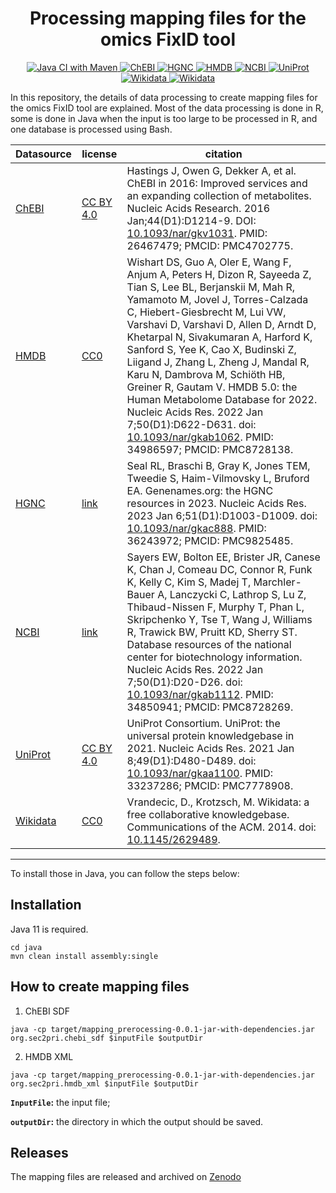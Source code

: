 <h1 align="center">
  Processing mapping files for the omics FixID tool
</h1>
<p align="center">
    <a href="https://github.com/sec2pri/mapping_preprocessing/actions/workflows/maven.yml">
        <img alt="Java CI with Maven" src="https://github.com/sec2pri/mapping_preprocessing/actions/workflows/maven.yml/badge.svg" />
    </a>
    <a href="https://github.com/sec2pri/mapping_preprocessing/actions/workflows/chebi.yml">
        <img alt="ChEBI" src="https://github.com/sec2pri/mapping_preprocessing/actions/workflows/chebi.yml/badge.svg" />
    </a>
    <a href="https://github.com/sec2pri/mapping_preprocessing/actions/workflows/hgnc.yml">
        <img alt="HGNC" src="https://github.com/sec2pri/mapping_preprocessing/actions/workflows/hgnc.yml/badge.svg" />
    </a>
    <a href="https://github.com/sec2pri/mapping_preprocessing/actions/workflows/hmdb.yml">
        <img alt="HMDB" src="https://github.com/sec2pri/mapping_preprocessing/actions/workflows/hmdb.yml/badge.svg" />
    </a>
    <a href='https://github.com/sec2pri/mapping_preprocessing/actions/workflows/ncbi.yml'>
        <img src='https://github.com/sec2pri/mapping_preprocessing/actions/workflows/ncbi.yml/badge.svg' alt="NCBI" />
    </a>
    <a href="https://github.com/sec2pri/mapping_preprocessing/actions/workflows/uniprot.yml">
        <img src="https://github.com/sec2pri/mapping_preprocessing/actions/workflows/uniprot.yml/badge.svg" alt="UniProt" />
    </a>  
    <a href="https://github.com/sec2pri/mapping_preprocessing/actions/workflows/wikidata.yml">
        <img alt="Wikidata" src="https://github.com/sec2pri/mapping_preprocessing/actions/workflows/wikidata.yml/badge.svg" /> 
    </a>
   <a href="https://github.com/sec2pri/mapping_preprocessing/actions/workflows/sssom2rdf.yml">
        <img alt="Wikidata" src="https://github.com/sec2pri/mapping_preprocessing/actions/workflows/sssom2rdf.yml/badge.svg" /> 
    </a>
</p>

In this repository, the details of data processing to create mapping files for the omics FixID tool are explained. Most of the data processing is done in R, some is done in Java when the input is too large to be processed in R, and one database is processed using Bash.

| Datasource | license | citation |
|-----------------|-----------------|-----------------|
| [ChEBI](https://github.com/sec2pri/mapping_preprocessing/blob/main/datasources/chebi/config) | [CC BY 4.0](https://www.ebi.ac.uk/chebi/aboutChebiForward.do#:~:text=The%20data%20on%20this%20website%20is%20available%20under%20the%20Creative%20Commons%20License%20(CC%20BY%204.0).) | Hastings J, Owen G, Dekker A, et al. ChEBI in 2016: Improved services and an expanding collection of metabolites. Nucleic Acids Research. 2016 Jan;44(D1):D1214-9. DOI: [10.1093/nar/gkv1031](https://doi.org/10.1093/nar/gkv1031). PMID: 26467479; PMCID: PMC4702775.|
| [HMDB](https://github.com/sec2pri/mapping_preprocessing/blob/main/datasources/hmdb/config) | [CC0](https://hmdb.ca/about#compliance:~:text=international%20scientific%20conferences.-,Citing%20the%20HMDB,-HMDB%20is%20offered) | Wishart DS, Guo A, Oler E, Wang F, Anjum A, Peters H, Dizon R, Sayeeda Z, Tian S, Lee BL, Berjanskii M, Mah R, Yamamoto M, Jovel J, Torres-Calzada C, Hiebert-Giesbrecht M, Lui VW, Varshavi D, Varshavi D, Allen D, Arndt D, Khetarpal N, Sivakumaran A, Harford K, Sanford S, Yee K, Cao X, Budinski Z, Liigand J, Zhang L, Zheng J, Mandal R, Karu N, Dambrova M, Schiöth HB, Greiner R, Gautam V. HMDB 5.0: the Human Metabolome Database for 2022. Nucleic Acids Res. 2022 Jan 7;50(D1):D622-D631. doi: [10.1093/nar/gkab1062](https://doi.org/10.1093/nar/gkab1062). PMID: 34986597; PMCID: PMC8728138.|
| [HGNC](https://github.com/sec2pri/mapping_preprocessing/blob/main/datasources/hgnc/config) | [link](https://www.genenames.org/about/license/) | Seal RL, Braschi B, Gray K, Jones TEM, Tweedie S, Haim-Vilmovsky L, Bruford EA. Genenames.org: the HGNC resources in 2023. Nucleic Acids Res. 2023 Jan 6;51(D1):D1003-D1009. doi: [10.1093/nar/gkac888](https://doi.org/10.1093/nar/gkac888). PMID: 36243972; PMCID: PMC9825485. |
| [NCBI](https://github.com/sec2pri/mapping_preprocessing/blob/main/datasources/ncbi/config) | [link](https://www.ncbi.nlm.nih.gov/home/about/policies/) | Sayers EW, Bolton EE, Brister JR, Canese K, Chan J, Comeau DC, Connor R, Funk K, Kelly C, Kim S, Madej T, Marchler-Bauer A, Lanczycki C, Lathrop S, Lu Z, Thibaud-Nissen F, Murphy T, Phan L, Skripchenko Y, Tse T, Wang J, Williams R, Trawick BW, Pruitt KD, Sherry ST. Database resources of the national center for biotechnology information. Nucleic Acids Res. 2022 Jan 7;50(D1):D20-D26. doi: [10.1093/nar/gkab1112](https://doi.org/10.1093/nar/gkab1112). PMID: 34850941; PMCID: PMC8728269. |
| [UniProt](https://github.com/sec2pri/mapping_preprocessing/blob/main/datasources/uniprot/config) | [CC BY 4.0](https://ftp.uniprot.org/pub/databases/uniprot/current_release/knowledgebase/complete/LICENSE) | UniProt Consortium. UniProt: the universal protein knowledgebase in 2021. Nucleic Acids Res. 2021 Jan 8;49(D1):D480-D489. doi: [10.1093/nar/gkaa1100](https://doi.org/10.1093/nar/gkaa1100). PMID: 33237286; PMCID: PMC7778908. |
| [Wikidata](https://github.com/sec2pri/mapping_preprocessing/blob/main/datasources/wikidata/config) | [CC0](https://www.wikidata.org/wiki/Wikidata:Licensing) | Vrandecic, D., Krotzsch, M. Wikidata: a free collaborative knowledgebase. Communications of the ACM. 2014. doi: [10.1145/2629489](https://doi.org/10.1145/2629489). |


--------
To install those in Java, you can follow the steps below:

Installation
--------
Java 11 is required.

```shell
cd java
mvn clean install assembly:single
```

How to create mapping files
--------
1) ChEBI SDF 

```shell
java -cp target/mapping_prerocessing-0.0.1-jar-with-dependencies.jar org.sec2pri.chebi_sdf $inputFile $outputDir
```

2) HMDB XML

```shell
java -cp target/mapping_prerocessing-0.0.1-jar-with-dependencies.jar org.sec2pri.hmdb_xml $inputFile $outputDir
```

**`InputFile`:** the input file;

**`outputDir`:** the directory in which the output should be saved.


Releases
--------
The mapping files are released and archived on [Zenodo]()



